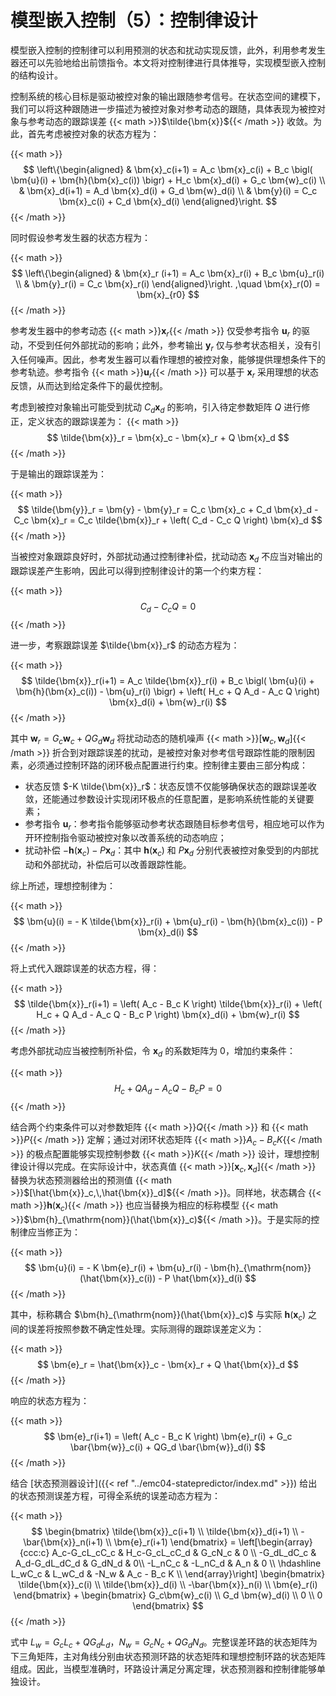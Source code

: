 # 模型嵌入控制（5）：控制律设计


模型嵌入控制的控制律可以利用预测的状态和扰动实现反馈，此外，利用参考发生器还可以先验地给出前馈指令。本文将对控制律进行具体推导，实现模型嵌入控制的结构设计。

<!--more-->

控制系统的核心目标是驱动被控对象的输出跟随参考信号。在状态空间的建模下，我们可以将这种跟随进一步描述为被控对象对参考动态的跟随，具体表现为被控对象与参考动态的跟踪误差 {{< math >}}$\tilde{\bm{x}}${{< /math >}} 收敛。为此，首先考虑被控对象的状态方程为：

{{< math >}}$$
\left\{\begin{aligned}
    & \bm{x}_c(i+1) = A_c \bm{x}_c(i) + B_c \bigl( \bm{u}(i) + \bm{h}(\bm{x}_c(i)) \bigr) + H_c \bm{x}_d(i) + G_c \bm{w}_c(i) \\
    & \bm{x}_d(i+1) = A_d \bm{x}_d(i) + G_d \bm{w}_d(i) \\
    & \bm{y}(i) = C_c \bm{x}_c(i) + C_d \bm{x}_d(i)
\end{aligned}\right.
$${{< /math >}}

同时假设参考发生器的状态方程为：

{{< math >}}$$
    \left\{\begin{aligned}
        & \bm{x}_r (i+1) = A_c \bm{x}_r(i) + B_c \bm{u}_r(i) \\
        & \bm{y}_r(i) = C_c \bm{x}_r(i)
    \end{aligned}\right.
    ,\quad \bm{x}_r(0) = \bm{x}_{r0}
$${{< /math >}}

参考发生器中的参考动态 {{< math >}}$\bm{x}_r${{< /math >}} 仅受参考指令 $\bm{u}_r$ 的驱动，不受到任何外部扰动的影响；此外，参考输出 $\bm{y}_r$ 仅与参考状态相关，没有引入任何噪声。因此，参考发生器可以看作理想的被控对象，能够提供理想条件下的参考轨迹。参考指令 {{< math >}}$\bm{u}_r${{< /math >}} 可以基于 $\bm{x}_r$ 采用理想的状态反馈，从而达到给定条件下的最优控制。

考虑到被控对象输出可能受到扰动 $C_d\bm{x}_d$ 的影响，引入待定参数矩阵 $Q$ 进行修正，定义状态的跟踪误差为：
{{< math >}}$$
\tilde{\bm{x}}_r = \bm{x}_c - \bm{x}_r + Q \bm{x}_d
$${{< /math >}}

于是输出的跟踪误差为：

{{< math >}}$$
    \tilde{\bm{y}}_r = \bm{y} - \bm{y}_r = C_c \bm{x}_c + C_d \bm{x}_d - C_c \bm{x}_r = C_c \tilde{\bm{x}}_r + \left( C_d - C_c Q \right) \bm{x}_d
$${{< /math >}}

当被控对象跟踪良好时，外部扰动通过控制律补偿，扰动动态 $\bm{x}_d$ 不应当对输出的跟踪误差产生影响，因此可以得到控制律设计的第一个约束方程：

{{< math >}}$$
    C_d - C_c Q = 0
$${{< /math >}}

进一步，考察跟踪误差 $\tilde{\bm{x}}_r$ 的动态方程为：

{{< math >}}$$
    \tilde{\bm{x}}_r(i+1) = A_c \tilde{\bm{x}}_r(i) + B_c \bigl( \bm{u}(i) + \bm{h}(\bm{x}_c(i)) - \bm{u}_r(i) \bigr) + \left( H_c + Q A_d - A_c Q \right) \bm{x}_d(i) + \bm{w}_r(i)
$${{< /math >}}

其中 $\bm{w}_r = G_c \bm{w}_c + Q G_d \bm{w}_d$ 将扰动动态的随机噪声 {{< math >}}$[\bm{w}_c,\,\bm{w}_d]${{< /math >}} 折合到对跟踪误差的扰动，是被控对象对参考信号跟踪性能的限制因素，必须通过控制环路的闭环极点配置进行约束。控制律主要由三部分构成：

- 状态反馈 $-K \tilde{\bm{x}}_r$：状态反馈不仅能够确保状态的跟踪误差收敛，还能通过参数设计实现闭环极点的任意配置，是影响系统性能的关键要素；
- 参考指令  $\bm{u}_r$：参考指令能够驱动参考状态跟随目标参考信号，相应地可以作为开环控制指令驱动被控对象以改善系统的动态响应；
- 扰动补偿 $-\bm{h}(\bm{x}_c) - P \bm{x}_d$：其中 $\bm{h}(\bm{x}_c)$ 和 $P \bm{x}_d$ 分别代表被控对象受到的内部扰动和外部扰动，补偿后可以改善跟踪性能。

综上所述，理想控制律为：

{{< math >}}$$
    \bm{u}(i) = - K \tilde{\bm{x}}_r(i) + \bm{u}_r(i) - \bm{h}(\bm{x}_c(i)) - P \bm{x}_d(i)
$${{< /math >}}

将上式代入跟踪误差的状态方程，得：

{{< math >}}$$
    \tilde{\bm{x}}_r(i+1) = \left( A_c - B_c K \right) \tilde{\bm{x}}_r(i) + \left( H_c + Q A_d - A_c Q - B_c P \right) \bm{x}_d(i) + \bm{w}_r(i)
$${{< /math >}}

考虑外部扰动应当被控制所补偿，令 $\bm{x}_d$ 的系数矩阵为 $0$，增加约束条件：

{{< math >}}$$
H_c + Q A_d - A_c Q - B_c P = 0
$${{< /math >}}


结合两个约束条件可以对参数矩阵 {{< math >}}$Q${{< /math >}} 和 {{< math >}}$P${{< /math >}} 定解；通过对闭环状态矩阵 {{< math >}}$A_c-B_c K${{< /math >}} 的极点配置能够实现控制参数 {{< math >}}$K${{< /math >}} 设计，理想控制律设计得以完成。在实际设计中，状态真值 {{< math >}}$[\bm{x}_c,\,\bm{x}_d]${{< /math >}} 替换为状态预测器给出的预测值 {{< math >}}$[\hat{\bm{x}}_c,\,\hat{\bm{x}}_d]${{< /math >}}。同样地，状态耦合 {{< math >}}$\bm{h}(\bm{x}_c)${{< /math >}} 也应当替换为相应的标称模型 {{< math >}}$\bm{h}_{\mathrm{nom}}(\hat{\bm{x}}_c)${{< /math >}}。于是实际的控制律应当修正为：

{{< math >}}$$
    \bm{u}(i) = - K \bm{e}_r(i) + \bm{u}_r(i) - \bm{h}_{\mathrm{nom}}(\hat{\bm{x}}_c(i)) - P \hat{\bm{x}}_d(i)
$${{< /math >}}

其中，标称耦合 $\bm{h}_{\mathrm{nom}}(\hat{\bm{x}}_c)$ 与实际 $\bm{h}(\bm{x}_c)$ 之间的误差将按照参数不确定性处理。实际测得的跟踪误差定义为：

{{< math >}}$$
\bm{e}_r = \hat{\bm{x}}_c - \bm{x}_r + Q \hat{\bm{x}}_d
$${{< /math >}}

响应的状态方程为：

{{< math >}}$$
\bm{e}_r(i+1) = \left( A_c - B_c K \right) \bm{e}_r(i) + G_c \bar{\bm{w}}_c(i) + QG_d \bar{\bm{w}}_d(i)
$${{< /math >}}

结合 [状态预测器设计]({{< ref "../emc04-statepredictor/index.md" >}}) 给出的状态预测误差方程，可得全系统的误差动态方程为：

{{< math >}}$$
    \begin{bmatrix} \tilde{\bm{x}}_c(i+1) \\ \tilde{\bm{x}}_d(i+1) \\ -\bar{\bm{x}}_n(i+1) \\ \bm{e}_r(i+1) \end{bmatrix} = 
    \left[\begin{array}{ccc:c}
     A_c-G_cL_cC_c & H_c-G_cL_cC_d & G_cN_c & 0 \\
    -G_dL_dC_c    & A_d-G_dL_dC_d & G_dN_d  & 0\\
    -L_nC_c       & -L_nC_d       & A_n & 0 \\ \hdashline
        L_wC_c                               & L_wC_d & -N_w & A_c - B_c K \\
    \end{array}\right]
    \begin{bmatrix} \tilde{\bm{x}}_c(i) \\ \tilde{\bm{x}}_d(i) \\ -\bar{\bm{x}}_n(i) \\ \bm{e}_r(i) \end{bmatrix}
    + \begin{bmatrix} G_c\bm{w}_c(i) \\ G_d \bm{w}_d(i) \\ 0 \\ 0 \end{bmatrix}
$${{< /math >}}

式中 $L_w = G_cL_c + QG_dL_d$，$N_w = G_cN_c + QG_dN_d$。完整误差环路的状态矩阵为下三角矩阵，主对角线分别由状态预测环路的状态矩阵和理想控制环路的状态矩阵组成。因此，当模型准确时，环路设计满足分离定理，状态预测器和控制律能够单独设计。

